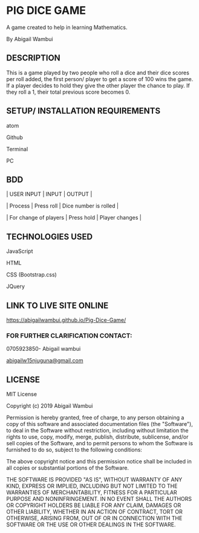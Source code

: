 
# PIG DICE GAME
A game created to help in learning Mathematics.

By Abigail Wambui


## DESCRIPTION
This is a game played by two people who roll a dice and their dice scores per roll added, the first person/ player to get a score of 100 wins the game. If a player decides to hold they give the other player the chance to play. If they roll a 1, their total previous score becomes 0.


## SETUP/ INSTALLATION REQUIREMENTS
atom

Github

Terminal

PC


## BDD

| USER INPUT            | INPUT         | OUTPUT                |

| Process               | Press roll    | Dice number is rolled |

| For change of players | Press hold    | Player changes        |


## TECHNOLOGIES USED
JavaScript

HTML

CSS (Bootstrap.css)

JQuery

## LINK TO LIVE SITE ONLINE
https://abigailwambui.github.io/Pig-Dice-Game/


### FOR FURTHER CLARIFICATION CONTACT:

0705923850- Abigail wambui

abigailw15njuguna@gmail.com


## LICENSE
MIT License


Copyright (c) 2019 Abigail Wambui

Permission is hereby granted, free of charge, to any person obtaining a copy
of this software and associated documentation files (the "Software"), to deal
in the Software without restriction, including without limitation the rights
to use, copy, modify, merge, publish, distribute, sublicense, and/or sell
copies of the Software, and to permit persons to whom the Software is
furnished to do so, subject to the following conditions:

The above copyright notice and this permission notice shall be included in all
copies or substantial portions of the Software.

THE SOFTWARE IS PROVIDED "AS IS", WITHOUT WARRANTY OF ANY KIND, EXPRESS OR
IMPLIED, INCLUDING BUT NOT LIMITED TO THE WARRANTIES OF MERCHANTABILITY,
FITNESS FOR A PARTICULAR PURPOSE AND NONINFRINGEMENT. IN NO EVENT SHALL THE
AUTHORS OR COPYRIGHT HOLDERS BE LIABLE FOR ANY CLAIM, DAMAGES OR OTHER
LIABILITY, WHETHER IN AN ACTION OF CONTRACT, TORT OR OTHERWISE, ARISING FROM,
OUT OF OR IN CONNECTION WITH THE SOFTWARE OR THE USE OR OTHER DEALINGS IN THE
SOFTWARE.
